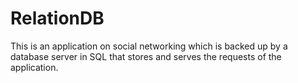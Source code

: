 # RelationDB

This is an application on social networking which is backed up by a database server in SQL that stores and
serves the requests of the application.
